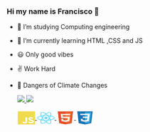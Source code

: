 ### Hi my name is Francisco 👋


- 📜 I’m studying Computing engineering
- 🌱 I’m currently learning HTML ,CSS and JS
- 😃 Only good vibes
- ✌️  Work Hard
- 🐨 Dangers of Climate Changes
  
  <div>
  <a href="https://github.com/tufdjtu">
  <img height="180em" src="https://github-readme-stats.vercel.app/api?username=tufdjtu&show_icons=true&theme=dark&include_all_commits=true&count_private=true"/>
  <img height="180em" src="https://github-readme-stats.vercel.app/api/top-langs/?username=tufdjtu&layout=compact&langs_count=7&theme=dark"/>
  </div>
  
  
  <div style="display: inline_block"><br>
  <img align="center" alt="Rafa-Js" height="30" width="40" src="https://raw.githubusercontent.com/devicons/devicon/master/icons/javascript/javascript-plain.svg">
  <img align="center" alt="Rafa-React" height="30" width="40" src="https://raw.githubusercontent.com/devicons/devicon/master/icons/react/react-original.svg">
  <img align="center" alt="Rafa-HTML" height="30" width="40" src="https://raw.githubusercontent.com/devicons/devicon/master/icons/html5/html5-original.svg">
  <img align="center" alt="Rafa-CSS" height="30" width="40" src="https://raw.githubusercontent.com/devicons/devicon/master/icons/css3/css3-original.svg">
</div>
